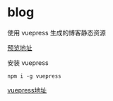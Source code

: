 # blog
使用 vuepress 生成的博客静态资源

[预览地址](https://qyhever.com)

安装 vuepress

```shell
npm i -g vuepress
```

[vuepress地址](https://vuepress.vuejs.org/zh)